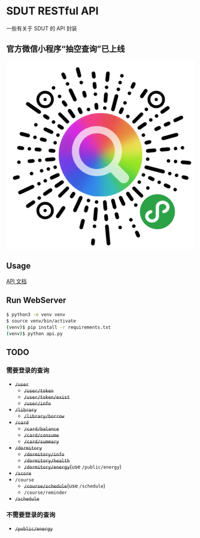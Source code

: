 # SDUT RESTful API

一些有关于 SDUT 的 API 封装

## 官方微信小程序“抽空查询”已上线

![抽空查询](inquire.jpg)

## Usage

[API 文档](docs/api.md)

## Run WebServer

```bash
$ python3 -m venv venv
$ source venv/bin/activate
(venv)$ pip install -r requirements.txt
(venv)$ python api.py
```

## TODO

### 需要登录的查询

- <del>`/user`</del>
  - <del>`/user/token`</del>
  - <del>`/user/token/exist`</del>
  - <del>`/user/info`</del>
- <del>`/library`</del>
  - <del>`/library/borrow`</del>
- <del>`/card`</del>
  - <del>`/card/balance`</del>
  - <del>`/card/consume`</del>
  - <del>`/card/summary`</del>
- <del>`/dormitory`</del>
  - <del>`/dormitory/info`</del>
  - <del>`/dormitory/health`</del>
  - <del>`/dormitory/energy`</del>(use `/public/energy`)
- <del>`/score`</del>
- `/course`
  - <del>`/course/schedule`</del>(use `/schedule`)
  - `/course/reminder`
- <del>`/schedule`</del>

### 不需要登录的查询

- <del>`/public/energy`</del>

